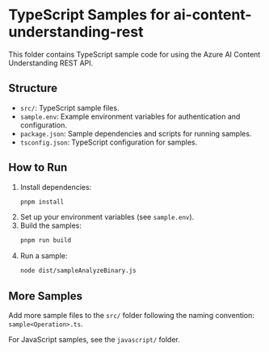 # TypeScript Samples for ai-content-understanding-rest

This folder contains TypeScript sample code for using the Azure AI Content Understanding REST API.

## Structure
- `src/`: TypeScript sample files.
- `sample.env`: Example environment variables for authentication and configuration.
- `package.json`: Sample dependencies and scripts for running samples.
- `tsconfig.json`: TypeScript configuration for samples.

## How to Run
1. Install dependencies:
   ```bash
   pnpm install
   ```
2. Set up your environment variables (see `sample.env`).
3. Build the samples:
   ```bash
   pnpm run build
   ```
4. Run a sample:
   ```bash
   node dist/sampleAnalyzeBinary.js
   ```

## More Samples
Add more sample files to the `src/` folder following the naming convention: `sample<Operation>.ts`.

For JavaScript samples, see the `javascript/` folder.
